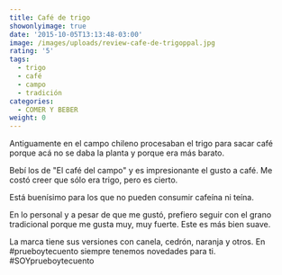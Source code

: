 ```yaml
---
title: Café de trigo
showonlyimage: true
date: '2015-10-05T13:13:48-03:00'
image: /images/uploads/review-cafe-de-trigoppal.jpg
rating: '5'
tags:
  - trigo
  - café
  - campo
  - tradición
categories:
  - COMER Y BEBER
weight: 0
---
```

Antiguamente en el campo chileno procesaban el trigo para sacar café porque acá no se daba la planta y porque era más barato.

<!--more-->

Bebí los de "El café del campo" y es impresionante el gusto a café. Me costó creer que sólo era trigo, pero es cierto. 

Está buenísimo para los que no pueden consumir cafeína ni teína. 

En lo personal y a pesar de que me gustó, prefiero seguir con el grano tradicional porque me gusta muy, muy fuerte. Este es más bien suave. 

La marca tiene sus versiones con canela, cedrón, naranja y otros. En #prueboytecuento siempre tenemos novedades para ti. #SOYprueboytecuento
